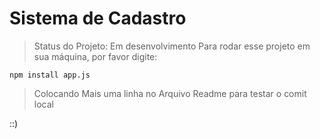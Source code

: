 <h1>Sistema de Cadastro</h1>  

> Status do Projeto: Em desenvolvimento
Para rodar esse projeto em sua máquina, por favor digite:
> 
``
npm install app.js
``

> Colocando Mais uma linha no Arquivo Readme para testar o comit local

::)